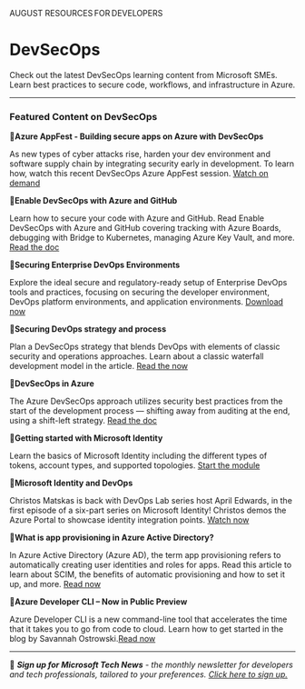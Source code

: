 AUGUST RESOURCES FOR DEVELOPERS 

# DevSecOps 

 

Check out the latest DevSecOps learning content from Microsoft SMEs. Learn best practices to secure code, workflows, and infrastructure in Azure. 

--- 

### Featured Content on DevSecOps 

 

:cinema:**Azure AppFest - Building secure apps on Azure with DevSecOps** 

 

As new types of cyber attacks rise, harden your dev environment and software supply chain by integrating security early in development. To learn how, watch this recent DevSecOps Azure AppFest session. [Watch on demand](https://www.youtube.com/watch?v=KZr42RAhcRE?ocid=AID3045628) 

 

:scroll:**Enable DevSecOps with Azure and GitHub** 

 

Learn how to secure your code with Azure and GitHub. Read Enable DevSecOps with Azure and GitHub covering tracking with Azure Boards, debugging with Bridge to Kubernetes, managing Azure Key Vault, and more. [Read the doc](https://docs.microsoft.com/devops/devsecops/enable-devsecops-azure-github?ocid=AID3045628) 

 

:scroll:**Securing Enterprise DevOps Environments** 

 

Explore the ideal secure and regulatory-ready setup of Enterprise DevOps tools and practices, focusing on securing the developer environment, DevOps platform environments, and application environments. [Download now](https://azure.microsoft.com/resources/securing-enterprise-devops-environments/?ocid=AID3045628) 

 

:scroll:**Securing DevOps strategy and process** 
 
Plan a DevSecOps strategy that blends DevOps with elements of classic security and operations approaches. Learn about a classic waterfall development model in the article. [Read the now](https://docs.microsoft.com/azure/cloud-adoption-framework/secure/devops-strategy-process-security?ocid=AID3045628) 

 

:scroll:**DevSecOps in Azure** 

 

The Azure DevSecOps approach utilizes security best practices from the start of the development process — shifting away from auditing at the end, using a shift-left strategy. [Read the doc](https://docs.microsoft.com/azure/architecture/solution-ideas/articles/devsecops-in-azure?ocid=AID3045628) 

 

:scroll:**Getting started with Microsoft Identity** 

 

Learn the basics of Microsoft Identity including the different types of tokens, account types, and supported topologies. [Start the module](https://docs.microsoft.com/learn/modules/getting-started-identity/?ocid=AID3045628) 

 

:cinema:**Microsoft Identity and DevOps** 

 

Christos Matskas is back with DevOps Lab series host April Edwards, in the first episode of a six-part series on Microsoft Identity! Christos demos the Azure Portal to showcase identity integration points. [Watch now](https://www.youtube.com/watch?v=t4xqQdnrd0o?ocid=AID3045628) 

 

:scroll:**What is app provisioning in Azure Active Directory?** 

 

In Azure Active Directory (Azure AD), the term app provisioning refers to automatically creating user identities and roles for apps. Read this article to learn about SCIM, the benefits of automatic provisioning and how to set it up, and more. [Read now](https://docs.microsoft.com/azure/active-directory/app-provisioning/user-provisioning?ocid=AID3045628) 

 

:scroll:**Azure Developer CLI – Now in Public Preview** 

 

Azure Developer CLI is a new command-line tool that accelerates the time that it takes you to go from code to cloud. Learn how to get started in the blog by Savannah Ostrowski.[Read now](https://devblogs.microsoft.com/azure-sdk/introducing-the-azure-developer-cli-a-faster-way-to-build-apps-for-the-cloud/?ocid=AID3045628) 

___  

 

:bookmark: ***Sign up for Microsoft Tech News** - the monthly newsletter for developers and tech professionals, tailored to your preferences. [Click here to sign up.](https://developer.microsoft.com/Newsletter/?ocid=AID3045262)* 